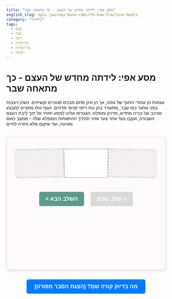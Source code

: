 ```yaml
---
title: "מסע אפי: לידתה מחדש של העצם - כך מתאחה שבר"
english_slug: epic-journey-bone-rebirth-how-fracture-heals
category: "ביולוגיה"
tags:
  - עצם
  - שבר
  - ריפוי
  - פיזיולוגיה
  - אורתופדיה
  - רפואה
---
```

# מסע אפי: לידתה מחדש של העצם - כך מתאחה שבר

עצמות הן עמודי התווך של גופנו, אך הן אינן סתם מבנים סטטיים וקשיחים. כשהן ניצבות בפני אתגר כמו שבר, מתעורר בהן כוח ריפוי פנימי מדהים. הגוף כולו מתגייס למבצע מורכב של בנייה מחדש, מדויק ומופלא. הצטרפו אלינו למסע חזותי אל תוך ליבת העצם השבורה, ועקבו צעד אחר צעד אחר תהליך ההתאחות המופלא שלה – ממצב כאוס ופגיעה, ועד שיקום מלא וחזרה לחיים.

<div id="simulation-container">
    <div id="bone-model">
        <div class="bone-part left"></div>
        <div id="fracture-zone">
            <div id="stage-visualization"></div>
        </div>
        <div class="bone-part right"></div>
    </div>
    <div id="simulation-controls">
        <button id="prev-stage" disabled>&lt; שלב קודם</button>
        <button id="next-stage">השלב הבא &gt;</button>
    </div>
    <div id="stage-info">
        <h3 id="stage-title"></h3>
        <p id="stage-description"></p>
        <p id="stage-cells"></p>
    </div>
</div>

<style>
    :root {
        --bone-color-light: #e0d7c1;
        --bone-color-dark: #c1b7a1;
        --bone-border-color: #a39885;
        --fracture-gap-color: #f0f0f0;
        --hematoma-color: rgba(150, 30, 30, 0.7); /* Darker, more realistic blood */
        --soft-callus-color: rgba(100, 180, 100, 0.6); /* Greenish for cartilage/fibrous */
        --hard-callus-color: rgba(220, 150, 60, 0.8); /* Orangish for woven bone */
        --remodeling-color: rgba(200, 190, 170, 0.9); /* Blending towards bone color */
        --control-button-bg: #5a9b8c;
        --control-button-text: white;
        --control-button-disabled-bg: #cccccc;
        --control-button-hover-bg: #4a8b7c;
        --container-bg: #fcfafa;
        --container-border: #e0e0e0;
        --text-color-primary: #333;
        --text-color-secondary: #555;
    }

    #simulation-container {
        direction: rtl;
        font-family: 'Segoe UI', Tahoma, Geneva, Verdana, sans-serif;
        max-width: 800px;
        margin: 30px auto;
        padding: 25px;
        border: 1px solid var(--container-border);
        border-radius: 12px;
        background-color: var(--container-bg);
        box-shadow: 0 4px 8px rgba(0, 0, 0, 0.1);
        text-align: center; /* Center the content */
    }

    #bone-model {
        display: flex;
        justify-content: center;
        align-items: center;
        margin-bottom: 30px;
        height: 120px; /* Increased height for better visualization */
        position: relative; /* Needed for absolute positioning inside */
    }

    .bone-part {
        width: 35%; /* Adjust width */
        height: 90px; /* Adjust height */
        background: linear-gradient(to bottom, var(--bone-color-light), var(--bone-color-dark));
        border: 1px solid var(--bone-border-color);
        box-sizing: border-box;
        position: relative;
        /* Add texture or detail */
        background-image: radial-gradient(circle, transparent 1px, rgba(0,0,0,0.05) 1px);
        background-size: 5px 5px;
    }

    .bone-part.left {
        border-top-right-radius: 15px;
        border-bottom-right-radius: 15px;
        border-right: none;
        /* Simulate fracture edge */
        border-left: 3px dashed rgba(0,0,0,0.3);
        transform: rotate(1deg); /* Subtle angle for natural break */
    }

    .bone-part.right {
        border-top-left-radius: 15px;
        border-bottom-left-radius: 15px;
        border-left: none;
        /* Simulate fracture edge */
        border-right: 3px dashed rgba(0,0,0,0.3);
        transform: rotate(-1deg); /* Subtle angle for natural break */
    }

    #fracture-zone {
        width: 30%; /* Space for the fracture/healing process */
        height: 90px; /* Match bone part height */
        position: relative;
        overflow: hidden;
        border-top: 1px solid var(--bone-border-color);
        border-bottom: 1px solid var(--bone-border-color);
        box-sizing: border-box;
    }

    #stage-visualization {
        position: absolute;
        top: 0;
        left: 0;
        width: 100%;
        height: 100%;
        transition: background-color 0.8s ease-in-out, border 0.8s ease-in-out, transform 0.8s ease;
        /* Initial state 0 - Fracture gap */
        background: repeating-linear-gradient(-45deg, var(--fracture-gap-color), var(--fracture-gap-color) 6px, #fff 6px, #fff 12px);
        filter: brightness(1.1);
    }

    /* Stage 1: Inflammation (Hematoma) */
    .stage-1 #stage-visualization {
        background-color: var(--hematoma-color);
        border: 2px solid rgba(100, 20, 20, 0.8);
        box-sizing: border-box;
        /* Subtle pulse animation */
        animation: pulse-hematoma 2s infinite alternate ease-in-out;
    }
    @keyframes pulse-hematoma {
        from { opacity: 0.9; transform: scale(1); }
        to { opacity: 1; transform: scale(1.02); }
    }


    /* Stage 2: Soft Callus */
     .stage-2 #stage-visualization {
        background-color: var(--soft-callus-color);
        border: 2px dashed rgba(80, 160, 80, 0.7); /* Represents less structured tissue */
        box-sizing: border-box;
        /* Simulate fibrous/cartilage growth */
         background-image: radial-gradient(circle, rgba(255,255,255,0.3) 1px, transparent 1px);
         background-size: 8px 8px;
         animation: grow-soft-callus 1.5s ease-out forwards; /* Animation to fill */
     }
     @keyframes grow-soft-callus {
        from { transform: scaleX(0); opacity: 0.5; }
        to { transform: scaleX(1); opacity: 1; }
     }

     /* Stage 3: Hard Callus */
     .stage-3 #stage-visualization {
        background-color: var(--hard-callus-color);
        border: none;
        /* Simulate spongy bone texture */
        background-image: radial-gradient(circle, rgba(0,0,0,0.2) 2px, transparent 2px);
        background-size: 10px 10px;
        background-position: center;
        animation: solidify-hard-callus 1.5s ease-out forwards; /* Animation to solidify */
     }
     @keyframes solidify-hard-callus {
        from { transform: scale(0.9); opacity: 0.8; }
        to { transform: scale(1); opacity: 1; }
     }


    /* Stage 4: Remodeling */
     .stage-4 #stage-visualization {
        background-color: var(--remodeling-color);
        border: none;
        /* Simulate integration and strengthening */
        background: linear-gradient(to bottom, var(--bone-color-light), var(--bone-color-dark)); /* Blends into bone color */
        background-image: radial-gradient(circle, transparent 1px, rgba(0,0,0,0.03) 1px);
        background-size: 5px 5px;
        animation: remodel-bone 2s ease-out forwards;
     }
     @keyframes remodel-bone {
        from { opacity: 0.8; }
        to { opacity: 1; }
     }


    #simulation-controls {
        text-align: center;
        margin-bottom: 25px;
    }

    #simulation-controls button {
        padding: 12px 20px;
        margin: 0 8px;
        font-size: 1.1rem;
        cursor: pointer;
        border: none;
        border-radius: 6px;
        background-color: var(--control-button-bg);
        color: var(--control-button-text);
        transition: background-color 0.3s ease, opacity 0.3s ease;
        font-weight: bold;
    }

    #simulation-controls button:hover:not(:disabled) {
         background-color: var(--control-button-hover-bg);
    }

    #simulation-controls button:disabled {
        background-color: var(--control-button-disabled-bg);
        cursor: not-allowed;
        opacity: 0.7;
    }

    #stage-info {
        text-align: center;
        min-height: 150px; /* Reserve more space for descriptions */
        color: var(--text-color-primary);
        line-height: 1.6;
    }

    #stage-info h3 {
        margin-top: 0;
        color: var(--text-color-secondary);
        margin-bottom: 10px;
        font-size: 1.3rem;
    }

     #stage-info p {
         margin-bottom: 8px;
         font-size: 1rem;
         color: var(--text-color-primary);
     }

     #stage-info p:last-child {
         font-size: 0.95rem;
         color: var(--text-color-secondary);
         font-style: italic;
     }


    #toggle-explanation {
        display: block;
        width: fit-content;
        margin: 30px auto;
        padding: 12px 25px;
        font-size: 1.1rem;
        cursor: pointer;
        background-color: #007bff;
        color: white;
        border: none;
        border-radius: 6px;
        transition: background-color 0.3s ease;
        font-weight: bold;
    }

     #toggle-explanation:hover {
         background-color: #0056b3;
     }

    #explanation {
        direction: rtl;
        margin-top: 20px;
        padding: 25px;
        border: 1px solid var(--container-border);
        border-radius: 12px;
        background-color: #fff;
        box-shadow: inset 0 2px 4px rgba(0, 0, 0, 0.05);
        display: none; /* Initially hidden */
        text-align: right; /* Align explanation text to the right */
    }

    #explanation h2 {
        color: var(--text-color-primary);
        border-bottom: 2px solid var(--container-border);
        padding-bottom: 10px;
        margin-bottom: 20px;
        font-size: 1.8rem;
    }

    #explanation h3 {
        color: var(--text-color-secondary);
        margin-top: 25px;
        margin-bottom: 12px;
        font-size: 1.4rem;
    }

    #explanation p, #explanation ul {
        line-height: 1.7;
        margin-bottom: 15px;
        font-size: 1rem;
        color: var(--text-color-primary);
    }

    #explanation ul {
        padding-right: 25px;
        list-style: disc;
    }

    #explanation li {
        margin-bottom: 8px;
        color: var(--text-color-primary);
    }

    /* Responsive adjustments */
    @media (max-width: 600px) {
        #simulation-container {
            padding: 15px;
        }
        #bone-model {
            height: 100px;
        }
        .bone-part, #fracture-zone {
            height: 70px;
        }
        .bone-part.left, .bone-part.right {
             border-radius: 10px;
        }
        #simulation-controls button {
            padding: 8px 12px;
            font-size: 0.9rem;
            margin: 0 4px;
        }
        #stage-info {
            min-height: 120px;
        }
        #stage-info h3 {
            font-size: 1.1rem;
        }
         #stage-info p {
            font-size: 0.9rem;
         }
        #toggle-explanation {
             padding: 10px 20px;
             font-size: 1rem;
             margin: 20px auto;
        }
        #explanation {
             padding: 15px;
        }
        #explanation h2 {
             font-size: 1.5rem;
        }
         #explanation h3 {
             font-size: 1.2rem;
         }
        #explanation p, #explanation ul {
             font-size: 0.95rem;
        }
    }

</style>

<button id="toggle-explanation">מה בדיוק קורה שם? (הצגת הסבר מפורט)</button>

<div id="explanation">
    <h2>פירוט התהליך: כך מתאחה שבר בעצם שלב אחר שלב</h2>

    <h3>הקדמה: העצם - רקמה חיה יותר ממה שחשבתם</h3>
    <p>שבר בעצם אינו סוף הדרך, אלא תחילתו של תהליך ביולוגי מרתק. למרות שהעצמות נראות דוממות וקפואות בזמן, הן למעשה רקמות חיות, פעילות ודינמיות, בעלות אספקת דם עשירה ויכולת יוצאת דופן לתיקון עצמי. מטרת תהליך הריפוי היא לא רק לחבר מחדש את חלקי העצם השבורים, אלא לשקם לחלוטין את המבנה, הצורה והחוזק המקוריים של העצם, כך שתוכל לעמוד בעומסים ולהמשיך לשרת את הגוף ביעילות.</p>

    <h3>שלב 1: שלב הדלקת וההמטומה (ימים ספורים)</h3>
    <p>התהליך מתחיל ברגע השבר: כלי דם קטנים וגדולים בעצם ובסביבתה נפגעים, ונוצר דימום משמעותי. הדם המצטבר יוצר קריש דם גדול, הנקרא המטומה, הממלא את הרווח שבין קצות העצם השבורים ומעטפת העצם (פריאוסט). המטומה זו אינה רק קריש דם פסיבי; היא מהווה תשתית ראשונית לתאי הדלקת (כמו נויטרופילים ומקרופגים) שמגיעים במהירות לאזור. תאים אלו מנקים את האזור מרקמה פגועה, שיירי עצם מתים ומזהמים אפשריים, וחשוב מכך - הם מפרישים שפע של גורמי גדילה וציטוקינים. מולקולות איתות אלו הן קריטיות, שכן הן "מזעיקות" ומגייסות תאים נוספים החיוניים לשלבי הבנייה הבאים של הריפוי.</p>

    <h3>שלב 2: יצירת הקאלוס הרך (שבועות 2-3)</h3>
    <p>כשהדלקת הראשונית שוככת מעט, נכנס לפעולה שלב הבנייה הראשונית. תאי פיברובלסטים ותאי גזע ממח העצם נודדים לתוך ההמטומה. הפיברובלסטים מתחילים לייצר מטריקס עשיר בסיבי קולגן ורקמת חיבור פיברוטית, ואילו תאי הגזע מתמיינים לכונדרוציטים (תאי סחוס), שמתחילים לייצר מטריקס סחוסי. יחד, רקמת החיבור והסחוס הללו יוצרות "גשר" רך וגמיש יחסית מעל אזור השבר - זהו ה"קאלוס הרך". בשלב זה העצם עדיין אינה יציבה כלל, והקאלוס הרך מספק חיבור ראשוני, אך לא מכאני משמעותי.</p>

    <h3>שלב 3: המרת הקאלוס הרך לקאלוס קשה (חודשים ספורים)</h3>
    <p>זהו השלב הדרמטי של ה"התגרמות". אוסטיאובלסטים, תאי בוני העצם האולטימטיביים, מגיעים לאזור ומתחילים תהליך מורכב הנקרא אוסיפיקציה אנדוכונדרלית - המרת רקמת הסחוס והקולגן בעצם. האוסטיאובלסטים משקיעים מינרלים, בעיקר סידן ופוספט, לתוך מטריקס הקאלוס הרך. בהדרגה, הסחוס והרקמה הפיברוטית מוחלפים בעצם ספוגית (עצם טרבקולרית) לא מאורגנת במיוחד, החוצה את אזור השבר. מבנה עצם חדש זה נקרא "קאלוס קשה". הקאלוס הקשה הולך ומתחזק, ומספק יציבות מכאנית הולכת וגוברת לשבר המאוחה.</p>

    <h3>שלב 4: העיצוב מחדש (Remodeling) (חודשים עד שנים)</h3>
    <p>גם כשהקאלוס הקשה כבר מחבר את חלקי העצם, העבודה עוד לא הסתיימה. הקאלוס הקשה לרוב גדול ומעוות ביחס לצורת העצם המקורית, והעצם הספוגית ממנה הוא מורכב אינה חזקה כמו עצם קומפקטית. כאן נכנס לתמונה שלב העיצוב מחדש, הנמשך זמן רב, לפעמים שנים. אוסטיאוקלסטים, תאים "מפרקי עצם", מגיעים ומסלקים בהדרגה את העצם הספוגית העודפת והלא נחוצה. במקביל, אוסטיאובלסטים בונים במקומה עצם קומפקטית וחזקה יותר. תהליך הפירוק והבנייה מחדש מתבצע באופן מודרך על ידי העומסים המכאניים המופעלים על העצם (עקרון וולף) - העצם נבנית חזק יותר לאורך קווי הכוח. בסוף התהליך, העצם חוזרת לצורתה המקורית, תעלת מח העצם משוחזרת, וחוזק העצם משוקם כמעט לחלוטין.</p>

    <h3>השחקנים הראשיים: התאים המרכזיים בריפוי</h3>
    <ul>
        <li><strong>אוסטיאובלסטים:</strong> גיבורי הבנייה! יוצרים את מטריקס העצם (קולגן) ואחראים על שקיעת המינרלים שהופכים אותו לעצם קשה.</li>
        <li><strong>אוסטיאוקלסטים:</strong> מפני הפסולת והמעצבים! מפרקים וסופגים עצם ישנה, פגומה או עודפת, ומאפשרים את העיצוב מחדש.</li>
        <li><strong>כונדרוציטים:</strong> מהנדסי הגשר הזמני! יוצרים את מטריקס הסחוס המרכיב חלק מהקאלוס הרך.</li>
        <li><strong>פיברובלסטים:</strong> אורגי הרשת הראשונית! מייצרים סיבי קולגן ורקמת חיבור פיברוטית, המסייעים לגשר על הפער בשלב מוקדם.</li>
        <li><strong>תאי דלקת (מקרופגים, נויטרופילים):</strong> פועלי הניקיון ושליחי המשימה! מנקים את אזור הפגיעה ומפרישים אותות (גורמי גדילה) המניעים את כל התהליך קדימה.</li>
    </ul>

    <h3>לא הכל מתאחה לבד: גורמים המשפיעים על הריפוי</h3>
    <p>הריפוי הוא תהליך מורכב המושפע מגורמים רבים:</p>
    <ul>
        <li><strong>גיל:</strong> ילדים מתאחים מהר יותר ממבוגרים בשל קצב חילוף חומרים מהיר יותר ותאים פעילים יותר.</li>
        <li><strong>תזונה:</strong> בניית עצם דורשת חומרי גלם! חלבונים, ויטמין D, סידן וזרחן חיוניים לתהליך.</li>
        <li><strong>בריאות כללית:</strong> מחלות כמו סוכרת או מחלות כלי דם פוגעות באספקת הדם לאזור השבר, ומעכבות ריפוי.</li>
        <li><strong>אספקת דם מקומית:</strong> פגיעה בכלי הדם המזינים את אזור השבר היא אחת הסיבות העיקריות לסיבוכים.</li>
        <li><strong>קיבוע נכון:</strong> עצם שזזה ללא בקרה בזמן הריפוי עלולה לפתח אי-איחוי. קיבוע (גבס, פלטה, מסמר) מאפשר את התרחשות השלבים הביולוגיים בסביבה יציבה. עומס מבוקר בשלב העיצוב מחדש דווקא מעודד חיזוק!</li>
        <li><strong>הרגלים:</strong> עישון פוגע קשות באספקת הדם ומעכב את פעילות תאי הבנייה. אלכוהול ותרופות מסוימות (כמו סטרואידים) גם עלולים להפריע.</li>
    </ul>

    <h3>מתי הדברים משתבשים? סיבוכים אפשריים</h3>
    <ul>
        <li><strong>אי-איחוי (Non-union):</strong> הגוף "מוותר" על תהליך הריפוי, והשבר לא מתאחה כלל. נוצר מפרק "שגוי" באזור השבר.</li>
        <li><strong>איחוי מאוחר (Delayed union):</strong> השבר מתאחה לבסוף, אך בקצב איטי משמעותית מהצפוי.</li>
        <li><strong>איחוי עקום (Malunion):</strong> השבר מתאחה בעמדה שאינה אנטומית או תפקודית נכונה, מה שעלול להוביל לכאב, עיוות או הגבלה בתנועה.</li>
    </ul>
</div>

<script>
    const stages = [
        {
            title: "שלב 0: רגע האמת - השבר!",
            description: "העצם נסדקת או נשברת לחלוטין. כלי דם נפגעים, ומתחיל דימום מקומי.",
            cells: "קצות עצם שבורים, כלי דם קרועים.",
            className: "stage-0" // Adding a class for stage 0 styling
        },
        {
            title: "שלב 1: מבצע ניקיון - הדלקת וההמטומה",
            description: "נוצר קריש דם גדול (המטומה) הממלא את רווח השבר. תאי דלקת מגיעים לפנות פסולת ולהפעיל את תהליך הריפוי.",
            cells: "המוטומה, תאי דלקת (מקרופגים, נויטרופילים), גורמי גדילה.",
            className: "stage-1"
        },
        {
            title: "שלב 2: גשר גמיש - הקאלוס הרך",
            description: "פיברובלסטים וכונדרוציטים יוצרים רקמת חיבור וסחוס רכה שמגשרת על השבר. זהו חיבור ראשוני, לא חזק.",
            cells: "פיברובלסטים, כונדרוציטים, רקמת חיבור, סחוס.",
            className: "stage-2"
        },
        {
            title: "שלב 3: גשר קשיח - הקאלוס הקשה",
            description: "אוסטיאובלסטים ממירים את הקאלוס הרך לעצם ספוגית (קאלוס קשה) באמצעות שקיעת מינרלים. השבר מאוחה יחסית, אך עדיין בעיצוב גס.",
            cells: "אוסטיאובלסטים, עצם ספוגית.",
            className: "stage-3"
        },
        {
            title: "שלב 4: הפינאלה - עיצוב מחדש וחיזוק",
            description: "אוסטיאוקלסטים מפרקים עצם עודפת ואוסטיאובלסטים בונים מחדש עצם קומפקטית וחזקה לאורך קווי העומס. העצם חוזרת לחוזקה וצורתה המקורית.",
            cells: "אוסטיאוקלסטים, אוסטיאובלסטים, עצם קומפקטית משוחזרת.",
            className: "stage-4"
        }
    ];

    let currentStageIndex = 0;

    const stageVisualization = document.getElementById('stage-visualization');
    const stageTitle = document.getElementById('stage-title');
    const stageDescription = document.getElementById('stage-description');
    const stageCells = document.getElementById('stage-cells');
    const prevButton = document.getElementById('prev-stage');
    const nextButton = document.getElementById('next-stage');
    const toggleExplanationButton = document.getElementById('toggle-explanation');
    const explanationDiv = document.getElementById('explanation');
    const fractureZone = document.getElementById('fracture-zone');
    const boneParts = document.querySelectorAll('.bone-part'); // Get bone parts for subtle effects

    function updateSimulation(index) {
        const stage = stages[index];
        stageTitle.textContent = stage.title;
        stageDescription.textContent = stage.description;
        stageCells.textContent = `שחקנים ראשיים: ${stage.cells}`; // Changed text for 'game-like' feel

        // Update visual class on the fracture zone
        fractureZone.className = ''; // Reset previous stage classes
        if (stage.className) {
             fractureZone.classList.add(stage.className);
        }

        // Add subtle effect to bone parts in stage 0
        if (index === 0) {
            boneParts.forEach(part => part.style.borderColor = 'rgba(255, 0, 0, 0.5)'); // Subtle red border for pain/trauma
        } else {
             boneParts.forEach(part => part.style.borderColor = 'var(--bone-border-color)'); // Revert color
        }


        prevButton.disabled = index === 0;
        nextButton.disabled = index === stages.length - 1;
    }

    prevButton.addEventListener('click', () => {
        if (currentStageIndex > 0) {
            currentStageIndex--;
            updateSimulation(currentStageIndex);
        }
    });

    nextButton.addEventListener('click', () => {
        if (currentStageIndex < stages.length - 1) {
            currentStageIndex++;
            updateSimulation(currentStageIndex);
        }
    });

    toggleExplanationButton.addEventListener('click', () => {
        const isHidden = explanationDiv.style.display === 'none' || explanationDiv.style.display === '';
        explanationDiv.style.display = isHidden ? 'block' : 'none';
        toggleExplanationButton.textContent = isHidden ? 'הסתרת הסבר מפורט' : 'מה בדיוק קורה שם? (הצגת הסבר מפורט)';
    });

    // Initialize simulation
    updateSimulation(currentStageIndex);

</script>
```